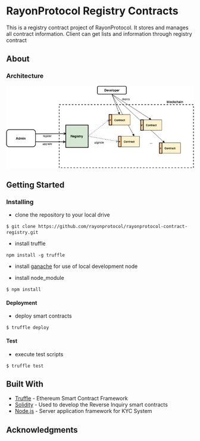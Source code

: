 # RayonProtocol Registry Contracts

This is a registry contract project of RayonProtocol. It stores and manages all contract information. Client can get lists and information through registry contract

## About
### Architecture
![registry_arch](doc/rayon_registry_arch.png)


## Getting Started

### Installing

- clone the repository to your local drive

```
$ git clone https://github.com/rayonprotocol/rayonprotocol-contract-registry.git
```

- install truffle

```
npm install -g truffle
```

- install [ganache](http://truffleframework.com/ganache/) for use of local development node

- install node_module

```
$ npm install 
```

#### Deployment

- deploy smart contracts

```
$ truffle deploy
```

#### Test

- execute test scripts

```
$ truffle test

```

## Built With
* [Truffle](https://truffleframework.com/) - Ethereum Smart Contract Framework
* [Solidity](https://github.com/ethereum/solidity) - Used to develop the Reverse Inquiry smart contracts
* [Node.js](https://nodejs.org/en/) - Server application framework for KYC System

## Acknowledgments
